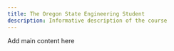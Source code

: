 ```yaml
---
title: The Oregon State Engineering Student
description: Informative description of the course
---
```


Add main content here